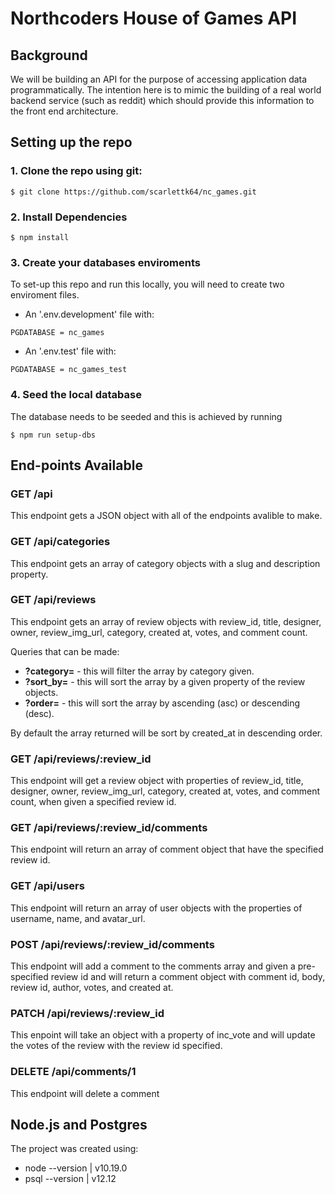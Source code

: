 # Northcoders House of Games API

## Background

We will be building an API for the purpose of accessing application data programmatically. The intention here is to mimic the building of a real world backend service (such as reddit) which should provide this information to the front end architecture.


## Setting up the repo

### 1. Clone the repo using git:

```
$ git clone https://github.com/scarlettk64/nc_games.git
```

### 2. Install Dependencies

```
$ npm install
```

### 3. Create your databases enviroments

To set-up this repo and run this locally, you will need to create two enviroment files.
* An '.env.development' file with:
```
PGDATABASE = nc_games
```
* An '.env.test' file with:
```
PGDATABASE = nc_games_test
```

### 4. Seed the local database

The database needs to be seeded and this is achieved by running

```
$ npm run setup-dbs
```

## End-points Available

### GET /api
This endpoint gets a JSON object with all of the endpoints avalible to make.

### GET /api/categories

This endpoint gets an array of category objects with a slug and description property.

### GET /api/reviews

This endpoint gets an array of review objects with review_id, title, designer, owner, review_img_url, category, created at, votes, and comment count. 

Queries that can be made:
* **?category=** - this will filter the array by category given.
* **?sort_by=** - this will sort the array by a given property of the review objects.
* **?order=** - this will sort the array by ascending (asc) or descending (desc).

By default the array returned will be sort by created_at in descending order.

### GET /api/reviews/:review_id

This endpoint will get a review object with properties of review_id, title, designer, owner, review_img_url, category, created at, votes, and comment count, when given a specified review id.

### GET /api/reviews/:review_id/comments

This endpoint will return an array of comment object that have the specified review id.

### GET /api/users

This endpoint will return an array of user objects with the properties of username, name, and avatar_url.

### POST /api/reviews/:review_id/comments

This endpoint will add a comment to the comments array and given a pre-specified review id and will return a comment object with comment id, body, review id, author, votes, and created at.

### PATCH /api/reviews/:review_id

This enpoint will take an object with a property of inc_vote and will update the votes of the review with the review id specified.

### DELETE /api/comments/1

This endpoint will delete a comment

## Node.js and Postgres

The project was created using:
* node --version | v10.19.0
* psql --version | v12.12
